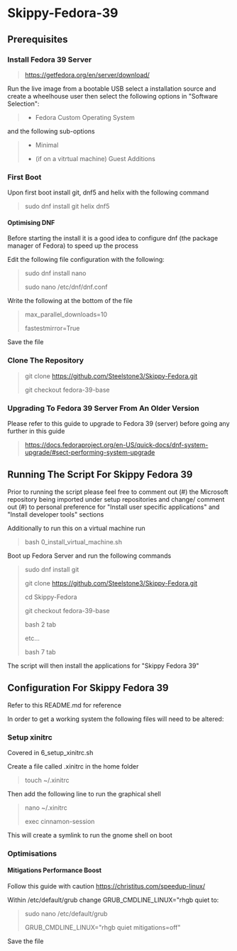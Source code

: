 # Skippy-Fedora-39

## Prerequisites

### Install Fedora 39 Server

> <https://getfedora.org/en/server/download/>

Run the live image from a bootable USB select a installation source and create a wheelhouse user then select the following options in "Software Selection":

> - Fedora Custom Operating System

and the following sub-options

> - Minimal
>
> - (if on a vitrtual machine) Guest Additions

### First Boot

Upon first boot install git, dnf5 and helix with the following command

> sudo dnf install git helix dnf5

#### Optimising DNF

Before starting the install it is a good idea to configure dnf (the package manager of Fedora) to speed up the process

Edit the following file configuration with the following:

> sudo dnf install nano
>
> sudo nano /etc/dnf/dnf.conf

Write the following at the bottom of the file

> max_parallel_downloads=10
>
> fastestmirror=True

Save the file

### Clone The Repository

> git clone <https://github.com/Steelstone3/Skippy-Fedora.git>
>
> git checkout fedora-39-base

### Upgrading To Fedora 39 Server From An Older Version

Please refer to this guide to upgrade to Fedora 39 (server) before going any further in this guide
> <https://docs.fedoraproject.org/en-US/quick-docs/dnf-system-upgrade/#sect-performing-system-upgrade>

## Running The Script For Skippy Fedora 39

Prior to running the script please feel free to comment out (#) the Microsoft repository being imported under setup repositories and change/ comment out (#) to personal preference for "Install user specific applications" and "Install developer tools" sections

Additionally to run this on a virtual machine run

> bash 0_install_virtual_machine.sh

Boot up Fedora Server and run the following commands

> sudo dnf install git
>
> git clone <https://github.com/Steelstone3/Skippy-Fedora.git>
>
> cd Skippy-Fedora
>
> git checkout fedora-39-base
>
> bash 2 tab
>
> etc...
>
> bash 7 tab

The script will then install the applications for "Skippy Fedora 39"

## Configuration For Skippy Fedora 39

Refer to this README.md for reference

In order to get a working system the following files will need to be altered:

### Setup xinitrc

Covered in 6_setup_xinitrc.sh

Create a file called .xinitrc in the home folder

> touch ~/.xinitrc

Then add the following line to run the graphical shell

> nano ~/.xinitrc
>
> exec cinnamon-session

This will create a symlink to run the gnome shell on boot

### Optimisations

#### Mitigations Performance Boost

Follow this guide with caution <https://christitus.com/speedup-linux/>

Within /etc/default/grub change GRUB_CMDLINE_LINUX="rhgb quiet to:

> sudo nano /etc/default/grub
>
> GRUB_CMDLINE_LINUX="rhgb quiet mitigations=off"

Save the file
